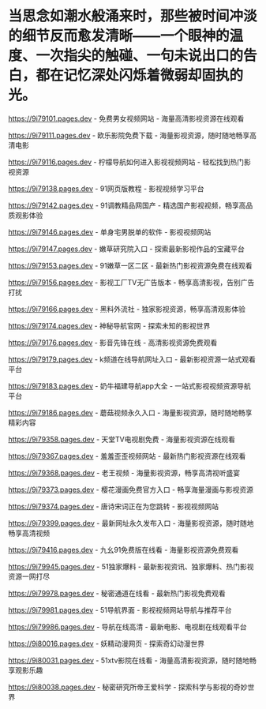# 当思念如潮水般涌来时，那些被时间冲淡的细节反而愈发清晰——一个眼神的温度、一次指尖的触碰、一句未说出口的告白，都在记忆深处闪烁着微弱却固执的光。

https://9i79101.pages.dev - 免费男女视频网站 - 海量高清影视资源在线观看

https://9i79111.pages.dev - 欧乐影院免费下载 - 海量影视资源，随时随地畅享高清电影

https://9i79116.pages.dev - 柠檬导航如何进入影视视频网站 - 轻松找到热门影视资源

https://9i79138.pages.dev - 91网页版教程 - 影视视频学习平台

https://9i79142.pages.dev - 91调教精品网国产 - 精选国产影视视频，畅享高品质观影体验

https://9i79146.pages.dev - 单身宅男脱单的软件 - 影视视频网站

https://9i79147.pages.dev - 嫩草研究院入口 - 探索最新影视作品的宝藏平台

https://9i79153.pages.dev - 91嫩草一区二区 - 最新热门影视资源免费在线观看

https://9i79156.pages.dev - 影视工厂TV无广告版本 - 畅享高清影视，告别广告打扰

https://9i79166.pages.dev - 黑料外流社 - 独家影视资源，畅享高清观影体验

https://9i79174.pages.dev - 神秘导航官网 - 探索未知的影视世界

https://9i79176.pages.dev - 影音先锋在线 - 高清影视资源免费观看

https://9i79179.pages.dev - k频道在线导航网址入口 - 最新影视资源一站式观看平台

https://9i79183.pages.dev - 奶牛福建导航app大全 - 一站式影视视频资源导航平台

https://9i79186.pages.dev - 蘑菇视频永久入口 - 海量影视资源，随时随地畅享精彩内容

https://9i79358.pages.dev - 天堂TV电视剧免费 - 海量影视资源在线观看

https://9i79367.pages.dev - 羞羞歪歪视频网站 - 最新热门影视资源在线观看

https://9i79368.pages.dev - 老王视频 - 海量影视资源，畅享高清视听盛宴

https://9i79373.pages.dev - 樱花漫画免费官方入口 - 畅享海量漫画与影视资源

https://9i79374.pages.dev - 唐诗宋词正在为您跳转 - 影视视频网站

https://9i79399.pages.dev - 最新网址永久发布入口 - 海量影视资源，随时随地畅享高清视频

https://9i79416.pages.dev - 九幺91免费版在线看 - 海量影视资源免费观看

https://9i79945.pages.dev - 51独家爆料 - 最新影视资讯、独家爆料、热门影视资源一网打尽

https://9i79978.pages.dev - 秘密通道在线看 - 最新热门影视免费观看

https://9i79981.pages.dev - 51导航界面 - 影视视频网站导航与推荐平台

https://9i79986.pages.dev - 导航在线高清 - 最新电影、电视剧在线观看平台

https://9i80016.pages.dev - 妖精动漫网页 - 探索奇幻动漫世界

https://9i80031.pages.dev - 51xtv影院在线看 - 海量高清影视资源，随时随地畅享观影乐趣

https://9i80038.pages.dev - 秘密研究所帝王爱科学 - 探索科学与影视的奇妙世界
